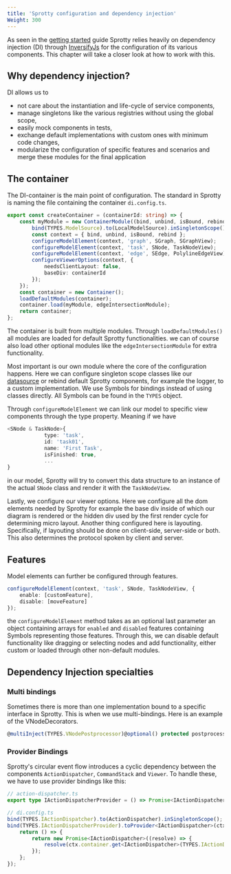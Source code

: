 ```yaml
---
title: 'Sprotty configuration and dependency injection'
Weight: 300
--- 
```


As seen in the [getting started](../getting_started) guide Sprotty relies heavily on dependency injection (DI) through [InversifyJs](https://inversify.io/) for the configuration of its various components. This chapter will take a closer look at how to work with this.

## Why dependency injection?
DI allows us to
- not care about the instantiation and life-cycle of service components,
- manage singletons like the various registries without using the global scope,
- easily mock components in tests,
- exchange default implementations with custom ones with minimum code changes,
- modularize the configuration of specific features and scenarios and merge these modules for the final application

## The container
The DI-container is the main point of configuration. The standard in Sprotty is naming the file containing the container `di.config.ts`.

```typescript
export const createContainer = (containerId: string) => {
    const myModule = new ContainerModule((bind, unbind, isBound, rebind) => {
        bind(TYPES.ModelSource).to(LocalModelSource).inSingletonScope();
        const context = { bind, unbind, isBound, rebind };
        configureModelElement(context, 'graph', SGraph, SGraphView);
        configureModelElement(context, 'task', SNode, TaskNodeView);
        configureModelElement(context, 'edge', SEdge, PolylineEdgeView);
        configureViewerOptions(context, {
            needsClientLayout: false,
            baseDiv: containerId
        });
    });
    const container = new Container();
    loadDefaultModules(container);
    container.load(myModule, edgeIntersectionModule);
    return container;
};
```
The container is built from multiple modules. Through `loadDefaultModules()` all modules are loaded for default Sprotty functionalities. we can of course also load other optional modules like the `edgeIntersectionModule` for extra functionality.

Most important is our own module where the core of the configuration happens. Here we can configure singleton scope classes like our [datasource](../datasources) or rebind default Sprotty components, for example the logger, to a custom implementation. We use Symbols for bindings instead of using classes directly. All Symbols can be found in the `TYPES` object.

Through `configureModelElement` we can link our model to specific view components through the type property. Meaning if we have 
```Typescript
<SNode & TaskNode>{
            type: 'task',
            id: 'task01',
            name: 'First Task',
            isFinished: true,
            ...
}
```
in our model, Sprotty will try to convert this data structure to an instance of the actual `SNode` class and render it with the `TaskNodeView`.

Lastly, we configure our viewer options. Here we configure all the dom elements needed by Sprotty for example the base div inside of which our diagram is rendered or the hidden div used by the first render cycle for determining micro layout. Another thing configured here is layouting. Specifically, if layouting should be done on client-side, server-side or both. This also determines the protocol spoken by client and server. 

## Features
Model elements can further be configured through features. 
```typescript
configureModelElement(context, 'task', SNode, TaskNodeView, {
    enable: [customFeature],
    disable: [moveFeature]
});
```
the `configureModelElement` method takes as an optional last parameter an object containing arrays for `enabled` and `disabled` features containing Symbols representing those features. Through this, we can disable default functionality like dragging or selecting nodes and add functionality, either custom or loaded through other non-default modules.

## Dependency Injection specialties

### Multi bindings
Sometimes there is more than one implementation bound to a specific interface in Sprotty. This is when we use multi-bindings. Here is an example of the VNodeDecorators.
```Typescript
@multiInject(TYPES.VNodePostprocessor)@optional() protected postprocessors: VNodePostprocessor[]
```
### Provider Bindings
Sprotty's circular event flow introduces a cyclic dependency between the components `ActionDispatcher`, `CommandStack` and `Viewer`. To handle these, we have to use provider bindings like this:
```Typescript
// action-dispatcher.ts
export type IActionDispatcherProvider = () => Promise<IActionDispatcher>;
```
```Typescript
// di.config.ts 
bind(TYPES.IActionDispatcher).to(ActionDispatcher).inSingletonScope();
bind(TYPES.IActionDispatcherProvider).toProvider<IActionDispatcher>(ctx => {
    return () => {
        return new Promise<IActionDispatcher>((resolve) => {
            resolve(ctx.container.get<IActionDispatcher>(TYPES.IActionDispatcher));
        });
    };
});
```


